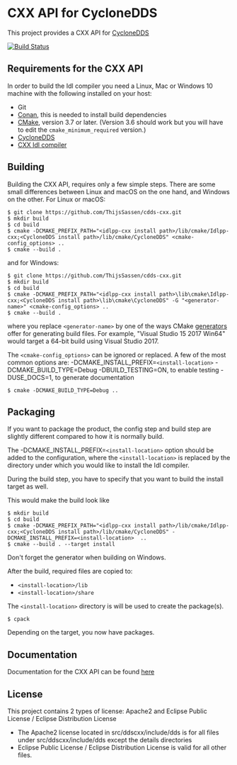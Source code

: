 # CXX API for CycloneDDS

This project provides a CXX API for [CycloneDDS](https://github.com/eclipse-cyclonedds/cyclonedds/)

[![Build Status](https://dev.azure.com/thijssassen/CXX-API/_apis/build/status/ThijsSassen.cdds-cxx?branchName=master)](https://dev.azure.com/thijssassen/CXX-API/_build/latest?definitionId=4&branchName=master)

## Requirements for the CXX API

In order to build the Idl compiler you need a Linux, Mac or Windows 10 machine with the following
installed on your host:

  * Git
  * [Conan](https://conan.io/), this is needed to install build dependencies
  * [CMake](https://cmake.org/download/), version 3.7 or later.  (Version 3.6 should work but you
    will have to edit the ``cmake_minimum_required`` version.)
  * [CycloneDDS](https://github.com/eclipse-cyclonedds/cyclonedds/)
  * [CXX Idl compiler](https://github.com/ADLINK-IST/idlpp-cxx/)


## Building

Building the CXX API, requires only a few simple steps. There are some small differences
between Linux and macOS on the one hand, and Windows on the other. For Linux or macOS:

    $ git clone https://github.com/ThijsSassen/cdds-cxx.git
    $ mkdir build
    $ cd build
    $ cmake -DCMAKE_PREFIX_PATH="<idlpp-cxx install path>/lib/cmake/Idlpp-cxx;<CycloneDDS install path>/lib/cmake/CycloneDDS" <cmake-config_options> ..
    $ cmake --build .

and for Windows:

    $ git clone https://github.com/ThijsSassen/cdds-cxx.git
    $ mkdir build
    $ cd build
    $ cmake -DCMAKE_PREFIX_PATH="<idlpp-cxx install path>\lib\cmake\Idlpp-cxx;<CycloneDDS install path>\lib\cmake\CycloneDDS" -G "<generator-name>" <cmake-config_options> ..
    $ cmake --build .

where you replace ``<generator-name>`` by one of the ways
CMake [generators](https://cmake.org/cmake/help/latest/manual/cmake-generators.7.html) offer for
generating build files.  For example, "Visual Studio 15 2017 Win64" would target a 64-bit build
using Visual Studio 2017.

The ``<cmake-config_options>`` can be ignored or replaced. A few of the most common options are:
-DCMAKE_INSTALL_PREFIX=``<install-location>``
-DCMAKE_BUILD_TYPE=Debug
-DBUILD_TESTING=ON, to enable testing
-DUSE_DOCS=1, to generate documentation

    $ cmake -DCMAKE_BUILD_TYPE=Debug ..


## Packaging

If you want to package the product, the config step and build step are slightly different compared
to how it is normally build.

The -DCMAKE_INSTALL_PREFIX=``<install-location>`` option should be added to the configuration,
where the ``<install-location>`` is replaced by the directory under which you would like to
install the Idl compiler.

During the build step, you have to specify that you want to build the install target as well.


This would make the build look like

    $ mkdir build
    $ cd build
    $ cmake -DCMAKE_PREFIX_PATH="<idlpp-cxx install path>/lib/cmake/Idlpp-cxx;<CycloneDDS install path>/lib/cmake/CycloneDDS" -DCMAKE_INSTALL_PREFIX=<install-location>  ..
    $ cmake --build . --target install

Don't forget the generator when building on Windows.

After the build, required files are copied to:

  * ``<install-location>/lib``
  * ``<install-location>/share``

The ``<install-location>`` directory is will be used to create the package(s).

    $ cpack

Depending on the target, you now have packages.

## Documentation

Documentation for the CXX API can be found [here](https://atolab.github.io/cdds-docs/api/cxx/index.html)

## License

This project contains 2 types of license: Apache2 and Eclipse Public License / Eclipse Distribution License
* The Apache2 license located in src/ddscxx/include/dds is for all files under src/ddscxx/include/dds except the details directories
* Eclipse Public License / Eclipse Distribution License is valid for all other files.
